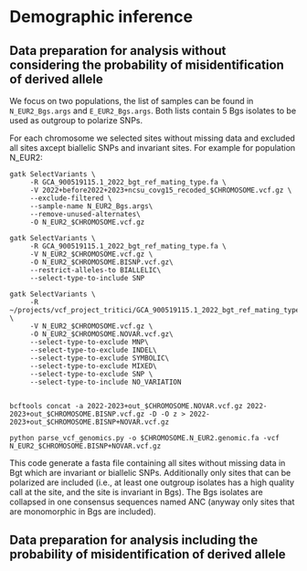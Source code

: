 # Demographic inference

## Data preparation for analysis without considering the probability of misidentification of derived allele

We focus on two populations, the list of samples can be found in `N_EUR2_Bgs.args` and `E_EUR2_Bgs.args`. Both lists contain 5 Bgs isolates to be used as outgroup to polarize SNPs.

For each chromosome we selected sites without missing data and excluded all sites axcept biallelic SNPs and invariant sites.
For example for population N_EUR2:

```
gatk SelectVariants \
     -R GCA_900519115.1_2022_bgt_ref_mating_type.fa \
     -V 2022+before2022+2023+ncsu_covg15_recoded_$CHROMOSOME.vcf.gz \
     --exclude-filtered \
     --sample-name N_EUR2_Bgs.args\
     --remove-unused-alternates\
     -O N_EUR2_$CHROMOSOME.vcf.gz

gatk SelectVariants \
     -R GCA_900519115.1_2022_bgt_ref_mating_type.fa \
     -V N_EUR2_$CHROMOSOME.vcf.gz \
     -O N_EUR2_$CHROMOSOME.BISNP.vcf.gz\
     --restrict-alleles-to BIALLELIC\
     --select-type-to-include SNP

gatk SelectVariants \
     -R ~/projects/vcf_project_tritici/GCA_900519115.1_2022_bgt_ref_mating_type.fa \
     -V N_EUR2_$CHROMOSOME.vcf.gz \
     -O N_EUR2_$CHROMOSOME.NOVAR.vcf.gz\
     --select-type-to-exclude MNP\
     --select-type-to-exclude INDEL\
     --select-type-to-exclude SYMBOLIC\
     --select-type-to-exclude MIXED\
     --select-type-to-exclude SNP \
     --select-type-to-include NO_VARIATION


bcftools concat -a 2022-2023+out_$CHROMOSOME.NOVAR.vcf.gz 2022-2023+out_$CHROMOSOME.BISNP.vcf.gz -D -O z > 2022-2023+out_$CHROMOSOME.BISNP+NOVAR.vcf.gz

python parse_vcf_genomics.py -o $CHROMOSOME.N_EUR2.genomic.fa -vcf N_EUR2_$CHROMOSOME.BISNP+NOVAR.vcf.gz

```
This code generate a fasta file containing all sites without missing data in Bgt which are invariant or biallelic SNPs. Additionally only sites that can be polarized are included (i.e., at least one outgroup isolates has a high quality call at the site, and the site is invariant in Bgs). The Bgs isolates are collapsed in one consensus sequences named ANC (anyway only sites that are monomorphic in Bgs are included).

## Data preparation for analysis including the probability of misidentification of derived allele
